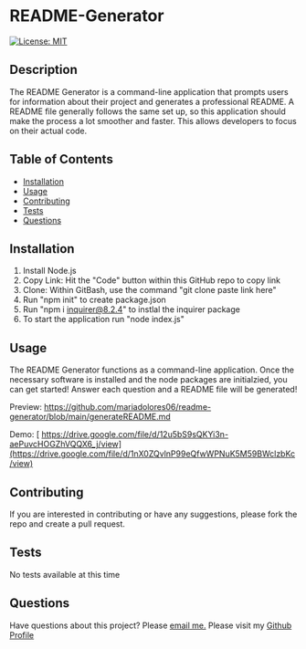 # README-Generator
  
[![License: MIT](https://img.shields.io/badge/License-MIT-yellow.svg)](https://opensource.org/licenses/MIT)

## Description

The README Generator is a command-line application that prompts users for information about their project and generates a professional README. A README file generally follows the same set up, so this application should make the process a lot smoother and faster. This allows developers to focus on their actual code. 

## Table of Contents

  * [Installation](#installation)
  * [Usage](#usage)
  * [Contributing](#contributing)
  * [Tests](#tests)
  * [Questions](#questions)
  
## Installation

1. Install Node.js
2. Copy Link: Hit the "Code" button within this GitHub repo to copy link
3. Clone: Within GitBash, use the command "git clone paste link here"
4. Run "npm init" to create package.json
5. Run "npm i inquirer@8.2.4" to instlal the inquirer package 
5. To start the application run "node index.js"

## Usage

The README Generator functions as a command-line application. Once the necessary software is installed and the node packages are initialzied, you can get started! Answer each question and a README file will be generated! 

Preview: https://github.com/mariadolores06/readme-generator/blob/main/generateREADME.md

Demo: [ https://drive.google.com/file/d/12u5bS9sQKYi3n-aePuvcHOGZhVQQX6_j/view](https://drive.google.com/file/d/1nX0ZQvlnP99eQfwWPNuK5M59BWclzbKc/view)


## Contributing

If you are interested in contributing or have any suggestions, please fork the repo and create a pull request.

## Tests

No tests available at this time 

## Questions

Have questions about this project? Please [email me.](mailto:mrodriguez.psychology@gmail.com)
Please visit my [Github Profile](https://github.com/mariadolores06)
